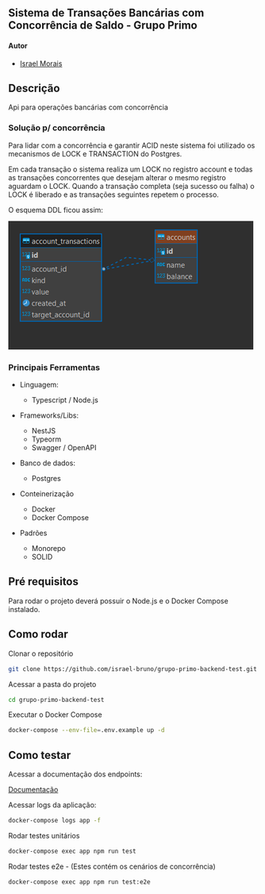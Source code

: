 ## Sistema de Transações Bancárias com Concorrência de Saldo - Grupo Primo

#### Autor

- [Israel Morais](https://www.linkedin.com/in/israel-morais-a3b20b173/)

## Descrição

Api para operações bancárias com concorrência

### Solução p/ concorrência

Para lidar com a concorrência e garantir ACID neste sistema foi utilizado os mecanismos de LOCK e TRANSACTION do Postgres.

Em cada transação o sistema realiza um LOCK no registro account e todas as transações concorrentes que desejam alterar o mesmo registro aguardam o LOCK. Quando a transação completa (seja sucesso ou falha) o LOCK é liberado e as transações seguintes repetem o processo.

O esquema DDL ficou assim:

![alt text](docs/assets/ddl.png)

### Principais Ferramentas

- Linguagem:

  - Typescript / Node.js

- Frameworks/Libs:

  - NestJS
  - Typeorm
  - Swagger / OpenAPI

- Banco de dados:

  - Postgres

- Conteinerização

  - Docker
  - Docker Compose

- Padrões
  - Monorepo
  - SOLID

## Pré requisitos

Para rodar o projeto deverá possuir o Node.js e o Docker Compose instalado.

## Como rodar

Clonar o repositório

```bash
git clone https://github.com/israel-bruno/grupo-primo-backend-test.git
```

Acessar a pasta do projeto

```bash
cd grupo-primo-backend-test
```

Executar o Docker Compose

```bash
docker-compose --env-file=.env.example up -d
```

## Como testar

Acessar a documentação dos endpoints:

[Documentação](http://localhost:3000/api/docs)

Acessar logs da aplicação:

```bash
docker-compose logs app -f
```

Rodar testes unitários

```bash
docker-compose exec app npm run test
```

Rodar testes e2e - (Estes contém os cenários de concorrência)

```bash
docker-compose exec app npm run test:e2e
```
